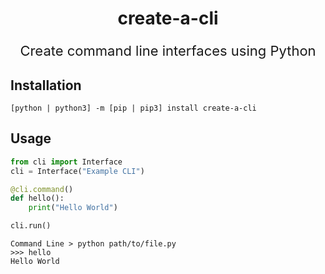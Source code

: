 <div align="center">
    <h1>create-a-cli</h1>
    <p style="font-size: 22px">Create command line interfaces using Python</p>
</div>


## Installation
```
[python | python3] -m [pip | pip3] install create-a-cli
```
## Usage
```python
from cli import Interface
cli = Interface("Example CLI")

@cli.command()
def hello():
    print("Hello World")

cli.run()
```
```
Command Line > python path/to/file.py
>>> hello
Hello World
```